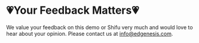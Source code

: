 # 💗**Your Feedback Matters**💗

We value your feedback on this demo or Shifu very much and would love to hear about your opinion. Please contact us at [info@edgenesis.com](mailto:info@edgenesis.com).
